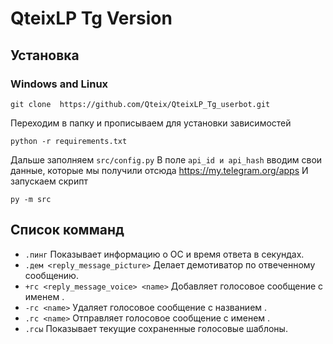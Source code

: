 # QteixLP Tg Version
## Установка
### Windows and Linux
```shell script
git clone  https://github.com/Qteix/QteixLP_Tg_userbot.git
```

Переходим в папку и прописываем для установки зависимостей
```shell script
python -r requirements.txt
```

Дальше заполняем `src/config.py`
В поле `api_id и api_hash` вводим свои данные, которые мы получили отсюда https://my.telegram.org/apps
И запускаем скрипт
```shell script
py -m src
```

## Список комманд
- `.пинг` Показывает информацию о ОС и время ответа в секундах.
- `.дем <reply_message_picture>` Делает демотиватор по отвеченному сообщению.
- `+гс <reply_message_voice> <name>` Добавляет голосовое сообщение с именем <name>.
- `-гс <name>` Удаляет голосовое сообщение с названием <name>.
- `.гс <name>` Отправляет голосовое сообщение с именем <name>.
- `.гсы` Показывает текущие сохраненные голосовые шаблоны.
